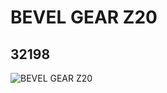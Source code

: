 # BEVEL GEAR Z20
## 32198
![BEVEL GEAR Z20](https://lc-www-live-s.legocdn.com/media/bricks/5/2/4211885.jpg)